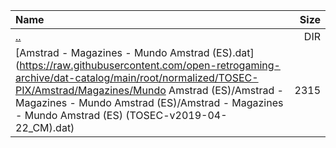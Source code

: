 |Name|Size|
|:---|---:|
|[..](../index.html)|DIR|
|[Amstrad - Magazines - Mundo Amstrad (ES).dat](https://raw.githubusercontent.com/open-retrogaming-archive/dat-catalog/main/root/normalized/TOSEC-PIX/Amstrad/Magazines/Mundo Amstrad (ES)/Amstrad - Magazines - Mundo Amstrad (ES)/Amstrad - Magazines - Mundo Amstrad (ES) (TOSEC-v2019-04-22_CM).dat)|2315|

